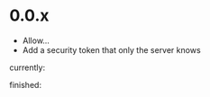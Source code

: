 # 0.0.x

  - Allow... 
  - Add a security token that only the server knows

currently:

  


finished:


